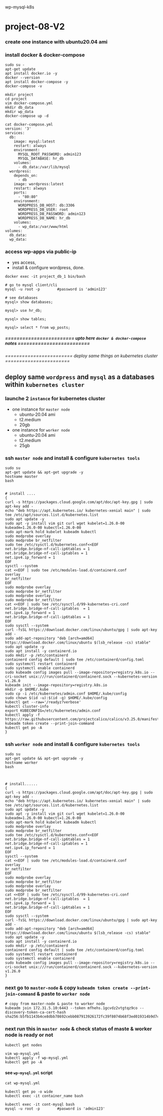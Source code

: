 wp-mysql-k8s



# project-08-V2



### create one instance with ubuntu20.04 ami


### install docker & docker-compose
```
sudo su -
apt-get update
apt install docker.io -y
docker --version
apt install docker-compose -y
docker-compose -v
```


```
mkdir project
cd project
vim docker-compose.yml
mkdir db_data
mkdir wp_data
docker-compose up -d
```


```
cat docker-compose.yml
version: '3'
services:
  db:
    image: mysql:latest
    restart: always
    environment:
      MYSQL_ROOT_PASSWORD: admin123
      MYSQL_DATABASE: hr_db
    volumes:
      - db_data:/var/lib/mysql
  wordpress:
    depends_on:
      - db
    image: wordpress:latest
    restart: always
    ports:
      - "80:80"
    environment:
      WORDPRESS_DB_HOST: db:3306
      WORDPRESS_DB_USER: root
      WORDPRESS_DB_PASSWORD: admin123
      WORDPRESS_DB_NAME: hr_db
    volumes:
      - wp_data:/var/www/html
volumes:
  db_data:
  wp_data:
```


### access wp-apps via public-ip
- yes access,
- install & configure wordpress, done.


```
docker exec -it project_db_1 bin/bash

# go to mysql client/cli
mysql -u root -p		#password is 'admin123'

# see databases
mysql> show databases;

mysql> use hr_db;

mysql> show tables;

mysql> select * from wp_posts;
```

##### ======================== upto here `docker & docker-compose` notes =========================







###### ======================== deploy same things on kubernetes cluster =======================


## deploy same `wordpress` and `mysql` as a databases within `kubernetes cluster` 


### launche 2 `instance` for kubernetes cluster
- one instance for `master node`
	- ubuntu-20.04 ami
	- t2.medium
	- 20gb
- one instance for `worker node`
	- ubuntu-20.04 ami
	- t2.medium
	- 25gb


### ssh `master node` and install & configure `kubernetes tools` 
```
sudo su
apt-get update && apt-get upgrade -y
hostname master
bash


# install ....
{
curl -s https://packages.cloud.google.com/apt/doc/apt-key.gpg | sudo apt-key add -
echo "deb https://apt.kubernetes.io/ kubernetes-xenial main" | sudo tee /etc/apt/sources.list.d/kubernetes.list
sudo apt update -y
sudo apt -y install vim git curl wget kubelet=1.26.0-00 kubeadm=1.26.0-00 kubectl=1.26.0-00
sudo apt-mark hold kubelet kubeadm kubectl
sudo modprobe overlay
sudo modprobe br_netfilter
sudo tee /etc/sysctl.d/kubernetes.conf<<EOF
net.bridge.bridge-nf-call-ip6tables = 1
net.bridge.bridge-nf-call-iptables = 1
net.ipv4.ip_forward = 1
EOF
sysctl --system
cat <<EOF | sudo tee /etc/modules-load.d/containerd.conf
overlay
br_netfilter
EOF
sudo modprobe overlay
sudo modprobe br_netfilter
sudo modprobe overlay
sudo modprobe br_netfilter
cat <<EOF | sudo tee /etc/sysctl.d/99-kubernetes-cri.conf
net.bridge.bridge-nf-call-iptables  = 1
net.ipv4.ip_forward = 1
net.bridge.bridge-nf-call-ip6tables = 1
EOF
sudo sysctl --system
curl -fsSL https://download.docker.com/linux/ubuntu/gpg | sudo apt-key add -
sudo add-apt-repository "deb [arch=amd64] https://download.docker.com/linux/ubuntu $(lsb_release -cs) stable"
sudo apt update -y
sudo apt install -y containerd.io
sudo mkdir -p /etc/containerd
containerd config default | sudo tee /etc/containerd/config.toml
sudo systemctl restart containerd
sudo systemctl enable containerd
sudo kubeadm config images pull --image-repository=registry.k8s.io --cri-socket unix:///run/containerd/containerd.sock --kubernetes-version v1.26.0
kubeadm init --image-repository=registry.k8s.io
mkdir -p $HOME/.kube
sudo cp -i /etc/kubernetes/admin.conf $HOME/.kube/config
sudo chown $(id -u):$(id -g) $HOME/.kube/config 
kubectl get --raw='/readyz?verbose'
kubectl cluster-info 
export KUBECONFIG=/etc/kubernetes/admin.conf
kubectl apply -f https://raw.githubusercontent.com/projectcalico/calico/v3.25.0/manifests/calico.yaml 
kubeadm token create --print-join-command
kubectl get po -A
}
```




### ssh `worker node` and install & configure `kubernetes tools`
```
sudo su
apt-get update && apt-get upgrade -y
hostname worker
bash



# install......
{
curl -s https://packages.cloud.google.com/apt/doc/apt-key.gpg | sudo apt-key add -
echo "deb https://apt.kubernetes.io/ kubernetes-xenial main" | sudo tee /etc/apt/sources.list.d/kubernetes.list
sudo apt update -y
sudo apt -y install vim git curl wget kubelet=1.26.0-00 kubeadm=1.26.0-00 kubectl=1.26.0-00
sudo apt-mark hold kubelet kubeadm kubectl
sudo modprobe overlay
sudo modprobe br_netfilter
sudo tee /etc/sysctl.d/kubernetes.conf<<EOF
net.bridge.bridge-nf-call-ip6tables = 1
net.bridge.bridge-nf-call-iptables = 1
net.ipv4.ip_forward = 1
EOF
sysctl --system
cat <<EOF | sudo tee /etc/modules-load.d/containerd.conf
overlay
br_netfilter
EOF
sudo modprobe overlay
sudo modprobe br_netfilter
sudo modprobe overlay
sudo modprobe br_netfilter
cat <<EOF | sudo tee /etc/sysctl.d/99-kubernetes-cri.conf
net.bridge.bridge-nf-call-iptables  = 1
net.ipv4.ip_forward = 1
net.bridge.bridge-nf-call-ip6tables = 1
EOF
sudo sysctl --system
curl -fsSL https://download.docker.com/linux/ubuntu/gpg | sudo apt-key add -
sudo add-apt-repository "deb [arch=amd64] https://download.docker.com/linux/ubuntu $(lsb_release -cs) stable"
sudo apt update -y
sudo apt install -y containerd.io
sudo mkdir -p /etc/containerd
containerd config default | sudo tee /etc/containerd/config.toml
sudo systemctl restart containerd
sudo systemctl enable containerd
sudo kubeadm config images pull --image-repository=registry.k8s.io --cri-socket unix:///run/containerd/containerd.sock --kubernetes-version v1.26.0
}
```



### next go to `master-node` & copy `kubeadm token create --print-join-command` & paste to `worker node`
```
# copy from master-node & paste to worker node
kubeadm join 172.31.5.10:6443 --token mfhehs.1gcvdz2vtgtqz9co --discovery-token-ca-cert-hash sha256:b5fb1143b4ce8dbb78692cebb087913926172fc39f8074b68f3ed019314b9d7c
```


### next run this in `master node` & check status of maste & worker node is ready or not
```
kubectl get nodes
```


```
vim wp-mysql.yml
kubectl apply -f wp-mysql.yml
kubectl get po -A
```

#### see `wp-mysql.yml` script
```
cat wp-mysql.yml

```

```
kubectl get po -o wide
kubectl exec -it container_name bash

kubectl exec -it cont-mysql bash
mysql -u root -p 		#pasword is 'admin123'
```

